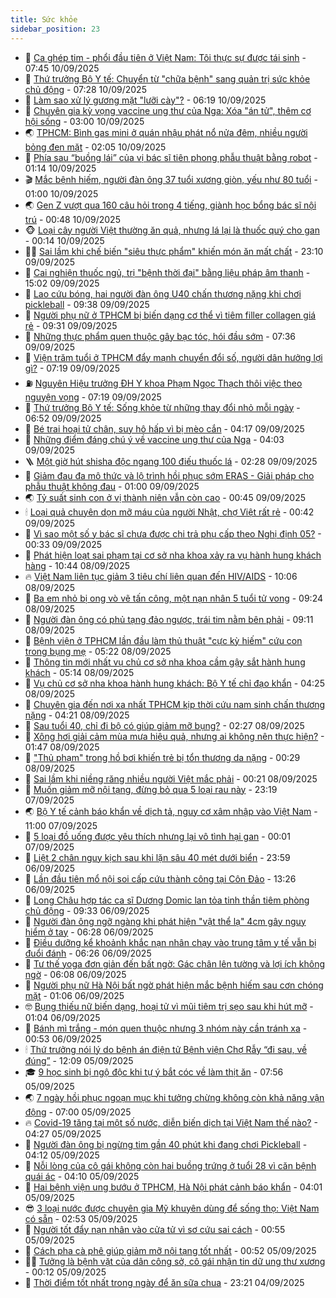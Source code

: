 ```yaml
---
title: Sức khỏe
sidebar_position: 23
---
```


<!-- dantri-suc-khoe:START -->
- 🤔 [Ca ghép tim - phổi đầu tiên ở Việt Nam: Tôi thực sự được tái sinh](https://dantri.com.vn/suc-khoe/ca-ghep-tim-phoi-dau-tien-o-viet-nam-toi-thuc-su-duoc-tai-sinh-20250910142002543.htm) - 07:45 10/09/2025
- 🚦 [Thứ trưởng Bộ Y tế: Chuyển từ &quot;chữa bệnh&quot; sang quản trị sức khỏe chủ động](https://dantri.com.vn/suc-khoe/thu-truong-bo-y-te-chuyen-tu-chua-benh-sang-quan-tri-suc-khoe-chu-dong-20250910133229505.htm) - 07:28 10/09/2025
- 🤖 [Làm sao xử lý gương mặt &quot;lưỡi cày&quot;?](https://dantri.com.vn/suc-khoe/lam-sao-xu-ly-guong-mat-luoi-cay-20250910130033116.htm) - 06:19 10/09/2025
- 🐻 [Chuyên gia kỳ vọng vaccine ung thư của Nga: Xóa &quot;án tử&quot;, thêm cơ hội sống](https://dantri.com.vn/suc-khoe/chuyen-gia-ky-vong-vaccine-ung-thu-cua-nga-xoa-an-tu-them-co-hoi-song-20250910024019819.htm) - 03:00 10/09/2025
- 🌏 [TPHCM: Bình gas mini ở quán nhậu phát nổ nửa đêm, nhiều người bỏng đen mặt](https://dantri.com.vn/suc-khoe/tphcm-binh-gas-mini-o-quan-nhau-phat-no-nua-dem-nhieu-nguoi-bong-den-mat-20250910085207526.htm) - 02:05 10/09/2025
- 👺 [Phía sau “buồng lái” của vị bác sĩ tiên phong phẫu thuật bằng robot](https://dantri.com.vn/suc-khoe/phia-sau-buong-lai-cua-vi-bac-si-tien-phong-phau-thuat-bang-robot-20250908202149136.htm) - 01:14 10/09/2025
- 🎬 [Mắc bệnh hiếm, người đàn ông 37 tuổi xương giòn, yếu như 80 tuổi](https://dantri.com.vn/suc-khoe/mac-benh-hiem-nguoi-dan-ong-37-tuoi-xuong-gion-yeu-nhu-80-tuoi-20250909104307203.htm) - 01:00 10/09/2025
- 🌏 [Gen Z vượt qua 160 câu hỏi trong 4 tiếng, giành học bổng bác sĩ nội trú](https://dantri.com.vn/suc-khoe/gen-z-vuot-qua-160-cau-hoi-trong-4-tieng-gianh-hoc-bong-bac-si-noi-tru-20250909213201190.htm) - 00:48 10/09/2025
- 🐵 [Loại cây người Việt thường ăn quả, nhưng lá lại là thuốc quý cho gan](https://dantri.com.vn/suc-khoe/loai-cay-nguoi-viet-thuong-an-qua-nhung-la-lai-la-thuoc-quy-cho-gan-20250909085519383.htm) - 00:14 10/09/2025
- 👨‍🏫 [Sai lầm khi chế biến &quot;siêu thực phẩm&quot; khiến món ăn mất chất](https://dantri.com.vn/suc-khoe/sai-lam-khi-che-bien-sieu-thuc-pham-khien-mon-an-mat-chat-20250909144926698.htm) - 23:10 09/09/2025
- 🤗 [Cai nghiện thuốc ngủ, trị &quot;bệnh thời đại&quot; bằng liệu pháp âm thanh](https://dantri.com.vn/suc-khoe/cai-nghien-thuoc-ngu-tri-benh-thoi-dai-bang-lieu-phap-am-thanh-20250909214803526.htm) - 15:02 09/09/2025
- 🫶 [Lao cứu bóng, hai người đàn ông U40 chấn thương nặng khi chơi pickleball](https://dantri.com.vn/suc-khoe/lao-cuu-bong-hai-nguoi-dan-ong-u40-chan-thuong-nang-khi-choi-pickleball-20250909163154786.htm) - 09:38 09/09/2025
- 🙉 [Người phụ nữ ở TPHCM bị biến dạng cơ thể vì tiêm filler collagen giá rẻ](https://dantri.com.vn/suc-khoe/nguoi-phu-nu-o-tphcm-bi-bien-dang-co-the-vi-tiem-filler-collagen-gia-re-20250909145108292.htm) - 09:31 09/09/2025
- 🦅 [Những thực phẩm quen thuộc gây bạc tóc, hói đầu sớm](https://dantri.com.vn/suc-khoe/nhung-thuc-pham-quen-thuoc-gay-bac-toc-hoi-dau-som-20250907131104212.htm) - 07:36 09/09/2025
- 🐘 [Viện trăm tuổi ở TPHCM đẩy mạnh chuyển đổi số, người dân hưởng lợi gì?](https://dantri.com.vn/suc-khoe/vien-tram-tuoi-o-tphcm-day-manh-chuyen-doi-so-nguoi-dan-huong-loi-gi-20250909132957463.htm) - 07:19 09/09/2025
- ⛽️ [Nguyên Hiệu trưởng ĐH Y khoa Phạm Ngọc Thạch thôi việc theo nguyện vọng](https://dantri.com.vn/suc-khoe/nguyen-hieu-truong-dh-y-khoa-pham-ngoc-thach-thoi-viec-theo-nguyen-vong-20250908153407927.htm) - 07:19 09/09/2025
- 🤡 [Thứ trưởng Bộ Y tế: Sống khỏe từ những thay đổi nhỏ mỗi ngày](https://dantri.com.vn/suc-khoe/thu-truong-bo-y-te-song-khoe-tu-nhung-thay-doi-nho-moi-ngay-20250909132926664.htm) - 06:52 09/09/2025
- 💼 [Bé trai hoại tử chân, suy hô hấp vì bị mèo cắn](https://dantri.com.vn/suc-khoe/be-trai-hoai-tu-chan-suy-ho-hap-vi-bi-meo-can-20250909105148869.htm) - 04:17 09/09/2025
- 🤔 [Những điểm đáng chú ý về vaccine ung thư của Nga](https://dantri.com.vn/suc-khoe/nhung-diem-dang-chu-y-ve-vaccine-ung-thu-cua-nga-20250909103458103.htm) - 04:03 09/09/2025
- 🪜 [Một giờ hút shisha độc ngang 100 điếu thuốc lá](https://dantri.com.vn/suc-khoe/mot-gio-hut-shisha-doc-ngang-100-dieu-thuoc-la-20250909004823572.htm) - 02:28 09/09/2025
- 📝 [Giảm đau đa mô thức và lộ trình hồi phục sớm ERAS - Giải pháp cho phẫu thuật không đau](https://dantri.com.vn/suc-khoe/giam-dau-da-mo-thuc-va-lo-trinh-hoi-phuc-som-eras-giai-phap-cho-phau-thuat-khong-dau-20250908102216647.htm) - 01:00 09/09/2025
- 🌏 [Tỷ suất sinh con ở vị thành niên vẫn còn cao](https://dantri.com.vn/suc-khoe/ty-suat-sinh-con-o-vi-thanh-nien-van-con-cao-20250908224538731.htm) - 00:45 09/09/2025
- 🕯 [Loại quả chuyên dọn mỡ máu của người Nhật, chợ Việt rất rẻ](https://dantri.com.vn/suc-khoe/loai-qua-chuyen-don-mo-mau-cua-nguoi-nhat-cho-viet-rat-re-20250906075239630.htm) - 00:42 09/09/2025
- 🦍 [Vì sao một số y bác sĩ chưa được chi trả phụ cấp theo Nghị định 05?](https://dantri.com.vn/suc-khoe/vi-sao-mot-so-y-bac-si-chua-duoc-chi-tra-phu-cap-theo-nghi-dinh-05-20250718132658968.htm) - 00:33 09/09/2025
- 🌈 [Phát hiện loạt sai phạm tại cơ sở nha khoa xảy ra vụ hành hung khách hàng](https://dantri.com.vn/suc-khoe/phat-hien-loat-sai-pham-tai-co-so-nha-khoa-xay-ra-vu-hanh-hung-khach-hang-20250908173101148.htm) - 10:44 08/09/2025
- 🔥 [Việt Nam liên tục giảm 3 tiêu chí liên quan đến HIV/AIDS](https://dantri.com.vn/suc-khoe/viet-nam-lien-tuc-giam-3-tieu-chi-lien-quan-den-hivaids-20250908170145605.htm) - 10:06 08/09/2025
- 🌊 [Ba em nhỏ bị ong vò vẽ tấn công, một nạn nhân 5 tuổi tử vong](https://dantri.com.vn/suc-khoe/ba-em-nho-bi-ong-vo-ve-tan-cong-mot-nan-nhan-5-tuoi-tu-vong-20250908134445533.htm) - 09:24 08/09/2025
- 🚦 [Người đàn ông có phủ tạng đảo ngược, trái tim nằm bên phải](https://dantri.com.vn/suc-khoe/nguoi-dan-ong-co-phu-tang-dao-nguoc-trai-tim-nam-ben-phai-20250908160931343.htm) - 09:11 08/09/2025
- 🤖 [Bệnh viện ở TPHCM lần đầu làm thủ thuật &quot;cực kỳ hiếm&quot; cứu con trong bụng mẹ](https://dantri.com.vn/suc-khoe/benh-vien-o-tphcm-lan-dau-lam-thu-thuat-cuc-ky-hiem-cuu-con-trong-bung-me-20250908112819498.htm) - 05:22 08/09/2025
- 🤡 [Thông tin mới nhất vụ chủ cơ sở nha khoa cầm gậy sắt hành hung khách](https://dantri.com.vn/suc-khoe/thong-tin-moi-nhat-vu-chu-co-so-nha-khoa-cam-gay-sat-hanh-hung-khach-20250908121039316.htm) - 05:14 08/09/2025
- 💂 [Vụ chủ cơ sở nha khoa hành hung khách: Bộ Y tế chỉ đạo khẩn](https://dantri.com.vn/suc-khoe/vu-chu-co-so-nha-khoa-hanh-hung-khach-bo-y-te-chi-dao-khan-20250908112113869.htm) - 04:25 08/09/2025
- 🦄 [Chuyên gia đến nơi xa nhất TPHCM kịp thời cứu nam sinh chấn thương nặng](https://dantri.com.vn/suc-khoe/chuyen-gia-den-noi-xa-nhat-tphcm-kip-thoi-cuu-nam-sinh-chan-thuong-nang-20250908103618642.htm) - 04:21 08/09/2025
- 🧠 [Sau tuổi 40, chỉ đi bộ có giúp giảm mỡ bụng?](https://dantri.com.vn/suc-khoe/sau-tuoi-40-chi-di-bo-co-giup-giam-mo-bung-20250906124710317.htm) - 02:27 08/09/2025
- 🤖 [Xông hơi giải cảm mùa mưa hiệu quả, nhưng ai không nên thực hiện?](https://dantri.com.vn/suc-khoe/xong-hoi-giai-cam-mua-mua-hieu-qua-nhung-ai-khong-nen-thuc-hien-20250908083756984.htm) - 01:47 08/09/2025
- 💼 [&quot;Thủ phạm&quot; trong hồ bơi khiến trẻ bị tổn thương da nặng](https://dantri.com.vn/suc-khoe/thu-pham-trong-ho-boi-khien-tre-bi-ton-thuong-da-nang-20250908065245255.htm) - 00:29 08/09/2025
- 🧰 [Sai lầm khi niềng răng nhiều người Việt mắc phải](https://dantri.com.vn/suc-khoe/sai-lam-khi-nieng-rang-nhieu-nguoi-viet-mac-phai-20250822133407329.htm) - 00:21 08/09/2025
- 🎉 [Muốn giảm mỡ nội tạng, đừng bỏ qua 5 loại rau này](https://dantri.com.vn/suc-khoe/muon-giam-mo-noi-tang-dung-bo-qua-5-loai-rau-nay-20250907123540537.htm) - 23:19 07/09/2025
- 🌏 [Bộ Y tế cảnh báo khẩn về dịch tả, nguy cơ xâm nhập vào Việt Nam](https://dantri.com.vn/suc-khoe/bo-y-te-canh-bao-khan-ve-dich-ta-nguy-co-xam-nhap-vao-viet-nam-20250907164820703.htm) - 11:00 07/09/2025
- 📝 [5 loại đồ uống được yêu thích nhưng lại vô tình hại gan](https://dantri.com.vn/suc-khoe/5-loai-do-uong-duoc-yeu-thich-nhung-lai-vo-tinh-hai-gan-20250906193102430.htm) - 00:01 07/09/2025
- 🧠 [Liệt 2 chân nguy kịch sau khi lặn sâu 40 mét dưới biển](https://dantri.com.vn/suc-khoe/liet-2-chan-nguy-kich-sau-khi-lan-sau-40-met-duoi-bien-20250906194111468.htm) - 23:59 06/09/2025
- 🚀 [Lần đầu tiên mổ nội soi cấp cứu thành công tại Côn Đảo](https://dantri.com.vn/suc-khoe/lan-dau-tien-mo-noi-soi-cap-cuu-thanh-cong-tai-con-dao-20250906201946180.htm) - 13:26 06/09/2025
- 💯 [Long Châu hợp tác ca sĩ Dương Domic lan tỏa tinh thần tiêm phòng chủ động](https://dantri.com.vn/suc-khoe/long-chau-hop-tac-ca-si-duong-domic-lan-toa-tinh-than-tiem-phong-chu-dong-20250906153858051.htm) - 09:33 06/09/2025
- 🫶 [Người đàn ông ngỡ ngàng khi phát hiện &quot;vật thể lạ&quot; 4cm gây nguy hiểm ở tay](https://dantri.com.vn/suc-khoe/nguoi-dan-ong-ngo-ngang-khi-phat-hien-vat-the-la-4cm-gay-nguy-hiem-o-tay-20250906090852374.htm) - 06:28 06/09/2025
- 👹 [Điều dưỡng kể khoảnh khắc nạn nhân chạy vào trung tâm y tế vẫn bị đuổi đánh](https://dantri.com.vn/suc-khoe/dieu-duong-ke-khoanh-khac-nan-nhan-chay-vao-trung-tam-y-te-van-bi-duoi-danh-20250906132208710.htm) - 06:26 06/09/2025
- 🤩 [Tư thế yoga đơn giản đến bất ngờ: Gác chân lên tường và lợi ích không ngờ](https://dantri.com.vn/suc-khoe/tu-the-yoga-don-gian-den-bat-ngo-gac-chan-len-tuong-va-loi-ich-khong-ngo-20250905163644651.htm) - 06:08 06/09/2025
- 🌊 [Người phụ nữ Hà Nội bất ngờ phát hiện mắc bệnh hiếm sau cơn chóng mặt](https://dantri.com.vn/suc-khoe/nguoi-phu-nu-ha-noi-bat-ngo-phat-hien-mac-benh-hiem-sau-con-chong-mat-20250905194413819.htm) - 01:06 06/09/2025
- 🤓 [Bụng thiếu nữ biến dạng, hoại tử vì mũi tiêm trị sẹo sau khi hút mỡ](https://dantri.com.vn/suc-khoe/bung-thieu-nu-bien-dang-hoai-tu-vi-mui-tiem-tri-seo-sau-khi-hut-mo-20250904161927467.htm) - 01:04 06/09/2025
- 🌝 [Bánh mì trắng - món quen thuộc nhưng 3 nhóm này cần tránh xa](https://dantri.com.vn/suc-khoe/banh-mi-trang-mon-quen-thuoc-nhung-3-nhom-nay-can-tranh-xa-20250905074653035.htm) - 00:53 06/09/2025
- 🕯 [Thứ trưởng nói lý do bệnh án điện tử Bệnh viện Chợ Rẫy “đi sau, về đúng”](https://dantri.com.vn/suc-khoe/thu-truong-noi-ly-do-benh-an-dien-tu-benh-vien-cho-ray-di-sau-ve-dung-20250905173325941.htm) - 12:09 05/09/2025
- 🎓 [9 học sinh bị ngộ độc khi tự ý bắt cóc về làm thịt ăn](https://dantri.com.vn/suc-khoe/9-hoc-sinh-bi-ngo-doc-khi-tu-y-bat-coc-ve-lam-thit-an-20250905131639027.htm) - 07:56 05/09/2025
- 🌏 [7 ngày hồi phục ngoạn mục khi tưởng chừng không còn khả năng vận động](https://dantri.com.vn/suc-khoe/7-ngay-hoi-phuc-ngoan-muc-khi-tuong-chung-khong-con-kha-nang-van-dong-20250905115604316.htm) - 07:00 05/09/2025
- 🔥 [Covid-19 tăng tại một số nước, diễn biến dịch tại Việt Nam thế nào?](https://dantri.com.vn/suc-khoe/covid-19-tang-tai-mot-so-nuoc-dien-bien-dich-tai-viet-nam-the-nao-20250905111408489.htm) - 04:27 05/09/2025
- 📝 [Người đàn ông bị ngừng tim gần 40 phút khi đang chơi Pickleball](https://dantri.com.vn/suc-khoe/nguoi-dan-ong-bi-ngung-tim-gan-40-phut-khi-dang-choi-pickleball-20250905072659033.htm) - 04:12 05/09/2025
- 🧠 [Nỗi lòng của cô gái không còn hai buồng trứng ở tuổi 28 vì căn bệnh quái ác](https://dantri.com.vn/suc-khoe/noi-long-cua-co-gai-khong-con-hai-buong-trung-o-tuoi-28-vi-can-benh-quai-ac-20250905083126571.htm) - 04:10 05/09/2025
- 🦅 [Hai bệnh viện ung bướu ở TPHCM, Hà Nội phát cảnh báo khẩn](https://dantri.com.vn/suc-khoe/hai-benh-vien-ung-buou-o-tphcm-ha-noi-phat-canh-bao-khan-20250905085250091.htm) - 04:01 05/09/2025
- 😎 [3 loại nước được chuyên gia Mỹ khuyên dùng để sống thọ: Việt Nam có sẵn](https://dantri.com.vn/suc-khoe/3-loai-nuoc-duoc-chuyen-gia-my-khuyen-dung-de-song-tho-viet-nam-co-san-20250905065609112.htm) - 02:53 05/09/2025
- 🎉 [Người tốt đẩy nạn nhân vào cửa tử vì sơ cứu sai cách](https://dantri.com.vn/suc-khoe/nguoi-tot-day-nan-nhan-vao-cua-tu-vi-so-cuu-sai-cach-20250811125432275.htm) - 00:55 05/09/2025
- 🫣 [Cách pha cà phê giúp giảm mỡ nội tạng tốt nhất](https://dantri.com.vn/khoa-hoc/cach-pha-ca-phe-giup-giam-mo-noi-tang-tot-nhat-20250905062906082.htm) - 00:52 05/09/2025
- 🧑‍🏫 [Tưởng là bệnh vặt của dân công sở, cô gái nhận tin dữ ung thư xương](https://dantri.com.vn/suc-khoe/tuong-la-benh-vat-cua-dan-cong-so-co-gai-nhan-tin-du-ung-thu-xuong-20250820173104185.htm) - 00:12 05/09/2025
- 🥷 [Thời điểm tốt nhất trong ngày để ăn sữa chua](https://dantri.com.vn/suc-khoe/thoi-diem-tot-nhat-trong-ngay-de-an-sua-chua-20250904172733965.htm) - 23:21 04/09/2025<!-- dantri-suc-khoe:END -->
